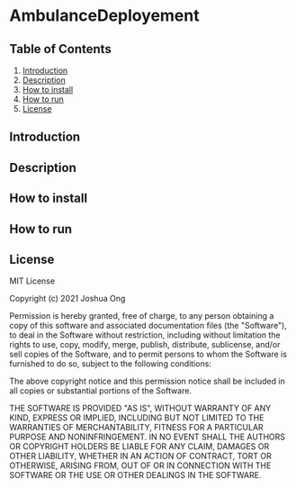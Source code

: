 # AmbulanceDeployement

## Table of Contents 

1. [Introduction](#Introduction)
2. [Description](#Description)
3. [How to install](#install)
4. [How to run](#run)
5. [License](#License)

<a name="Introduction"/>

## Introduction 

<a name="Introduction"/>

## Description 

<a name="install"/>

## How to install

<a name="run"/>

## How to run

<a name="License"/>

## License

MIT License

Copyright (c) 2021 Joshua Ong

Permission is hereby granted, free of charge, to any person obtaining a copy
of this software and associated documentation files (the "Software"), to deal
in the Software without restriction, including without limitation the rights
to use, copy, modify, merge, publish, distribute, sublicense, and/or sell
copies of the Software, and to permit persons to whom the Software is
furnished to do so, subject to the following conditions:

The above copyright notice and this permission notice shall be included in all
copies or substantial portions of the Software.

THE SOFTWARE IS PROVIDED "AS IS", WITHOUT WARRANTY OF ANY KIND, EXPRESS OR
IMPLIED, INCLUDING BUT NOT LIMITED TO THE WARRANTIES OF MERCHANTABILITY,
FITNESS FOR A PARTICULAR PURPOSE AND NONINFRINGEMENT. IN NO EVENT SHALL THE
AUTHORS OR COPYRIGHT HOLDERS BE LIABLE FOR ANY CLAIM, DAMAGES OR OTHER
LIABILITY, WHETHER IN AN ACTION OF CONTRACT, TORT OR OTHERWISE, ARISING FROM,
OUT OF OR IN CONNECTION WITH THE SOFTWARE OR THE USE OR OTHER DEALINGS IN THE
SOFTWARE.
